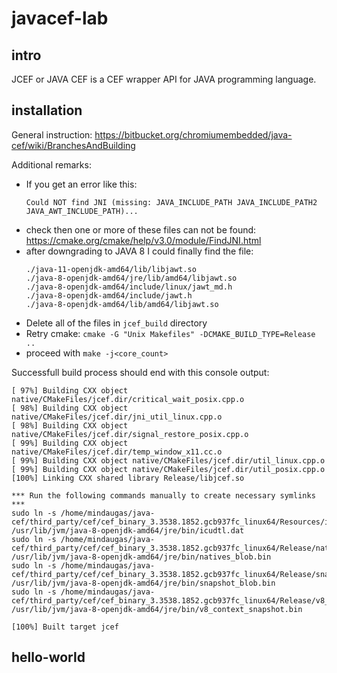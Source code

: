 # javacef-lab

## intro
JCEF or JAVA CEF is a CEF wrapper API for JAVA programming language.

## installation

General instruction: https://bitbucket.org/chromiumembedded/java-cef/wiki/BranchesAndBuilding

Additional remarks:
- If you get an error like this:
   ```
   Could NOT find JNI (missing: JAVA_INCLUDE_PATH JAVA_INCLUDE_PATH2 JAVA_AWT_INCLUDE_PATH)...
   ```
- check then one or more of these files can not be found: https://cmake.org/cmake/help/v3.0/module/FindJNI.html
- after downgrading to JAVA 8 I could finally find the file:
   ```mindaugas@mindaugas-VirtualBox:/usr/lib/jvm$ find . -name "*jawt*"
   ./java-11-openjdk-amd64/lib/libjawt.so
   ./java-8-openjdk-amd64/jre/lib/amd64/libjawt.so
   ./java-8-openjdk-amd64/include/linux/jawt_md.h
   ./java-8-openjdk-amd64/include/jawt.h
   ./java-8-openjdk-amd64/lib/amd64/libjawt.so
   ```
- Delete all of the files in `jcef_build` directory
- Retry cmake: `cmake -G "Unix Makefiles" -DCMAKE_BUILD_TYPE=Release ..`
- proceed with `make -j<core_count>`

Successfull build process should end with this console output:
```
[ 97%] Building CXX object native/CMakeFiles/jcef.dir/critical_wait_posix.cpp.o
[ 98%] Building CXX object native/CMakeFiles/jcef.dir/jni_util_linux.cpp.o
[ 98%] Building CXX object native/CMakeFiles/jcef.dir/signal_restore_posix.cpp.o
[ 99%] Building CXX object native/CMakeFiles/jcef.dir/temp_window_x11.cc.o
[ 99%] Building CXX object native/CMakeFiles/jcef.dir/util_linux.cpp.o
[ 99%] Building CXX object native/CMakeFiles/jcef.dir/util_posix.cpp.o
[100%] Linking CXX shared library Release/libjcef.so

*** Run the following commands manually to create necessary symlinks ***
sudo ln -s /home/mindaugas/java-cef/third_party/cef/cef_binary_3.3538.1852.gcb937fc_linux64/Resources/icudtl.dat /usr/lib/jvm/java-8-openjdk-amd64/jre/bin/icudtl.dat
sudo ln -s /home/mindaugas/java-cef/third_party/cef/cef_binary_3.3538.1852.gcb937fc_linux64/Release/natives_blob.bin /usr/lib/jvm/java-8-openjdk-amd64/jre/bin/natives_blob.bin
sudo ln -s /home/mindaugas/java-cef/third_party/cef/cef_binary_3.3538.1852.gcb937fc_linux64/Release/snapshot_blob.bin /usr/lib/jvm/java-8-openjdk-amd64/jre/bin/snapshot_blob.bin
sudo ln -s /home/mindaugas/java-cef/third_party/cef/cef_binary_3.3538.1852.gcb937fc_linux64/Release/v8_context_snapshot.bin /usr/lib/jvm/java-8-openjdk-amd64/jre/bin/v8_context_snapshot.bin

[100%] Built target jcef
```

## hello-world
